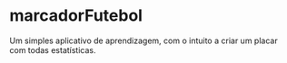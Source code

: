 # marcadorFutebol
Um simples aplicativo de aprendizagem, com o intuito a criar um placar com todas estatísticas.
